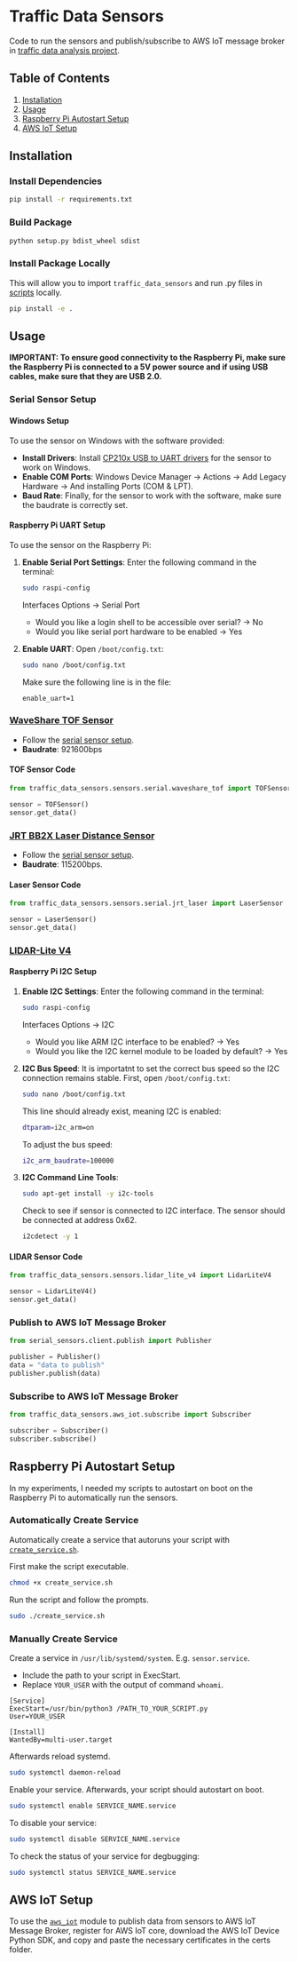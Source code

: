 # Traffic Data Sensors

Code to run the sensors and publish/subscribe to AWS IoT message broker in [traffic data analysis project](https://github.com/wuihee/Traffic-Data-Collection/tree/main).

## Table of Contents

1. [Installation](#installation)
2. [Usage](#usage)
3. [Raspberry Pi Autostart Setup](#raspberry-pi-autostart-setup)
4. [AWS IoT Setup](#aws-iot-setup)

## Installation

### Install Dependencies

```bash
pip install -r requirements.txt
```

### Build Package

```bash
python setup.py bdist_wheel sdist
```

### Install Package Locally

This will allow you to import `traffic_data_sensors` and run .py files in [scripts](./scripts/) locally.

```bash
pip install -e .
```

## Usage

**IMPORTANT: To ensure good connectivity to the Raspberry Pi, make sure the Raspberry Pi is connected to a 5V power source and if using USB cables, make sure that they are USB 2.0.**

### Serial Sensor Setup

#### Windows Setup

To use the sensor on Windows with the software provided:

- **Install Drivers**: Install [CP210x USB to UART drivers](https://www.silabs.com/developers/usb-to-uart-bridge-vcp-drivers?tab=downloads) for the sensor to work on Windows.
- **Enable COM Ports**: Windows Device Manager &rarr; Actions &rarr; Add Legacy Hardware &rarr; And installing Ports (COM & LPT).
- **Baud Rate**: Finally, for the sensor to work with the software, make sure the baudrate is correctly set.

#### Raspberry Pi UART Setup

To use the sensor on the Raspberry Pi:

1. **Enable Serial Port Settings**: Enter the following command in the terminal:

    ```bash
    sudo raspi-config
    ```

    Interfaces Options &rarr; Serial Port
    - Would you like a login shell to be accessible over serial? &rarr; No
    - Would you like serial port hardware to be enabled &rarr; Yes
2. **Enable UART**: Open `/boot/config.txt`:

    ```bash
    sudo nano /boot/config.txt
    ```

    Make sure the following line is in the file:

    ```text
    enable_uart=1
    ```

### [WaveShare TOF Sensor](https://www.waveshare.com/tof-laser-range-sensor.htm)

- Follow the [serial sensor setup](#serial-sensor-setup).
- **Baudrate**: 921600bps

#### TOF Sensor Code

```python
from traffic_data_sensors.sensors.serial.waveshare_tof import TOFSensor

sensor = TOFSensor()
sensor.get_data()
```

### [JRT BB2X Laser Distance Sensor](https://www.alibaba.com/product-detail/)

- Follow the [serial sensor setup](#serial-sensor-setup).
- **Baudrate**: 115200bps.

#### Laser Sensor Code

```python
from traffic_data_sensors.sensors.serial.jrt_laser import LaserSensor

sensor = LaserSensor()
sensor.get_data()
```

### [LIDAR-Lite V4](https://www.sparkfun.com/products/18009)

#### Raspberry Pi I2C Setup

1. **Enable I2C Settings**: Enter the following command in the terminal:

    ```bash
    sudo raspi-config
    ```

    Interfaces Options &rarr; I2C
   - Would you like ARM I2C interface to be enabled? &rarr; Yes
   - Would you like the I2C kernel module to be loaded by default? &rarr; Yes
2. **I2C Bus Speed**: It is importatnt to set the correct bus speed so the I2C connection remains stable. First, open `/boot/config.txt`:
  
    ```bash
    sudo nano /boot/config.txt
    ```

    This line should already exist, meaning I2C is enabled:

    ```bash
    dtparam=i2c_arm=on
    ```

    To adjust the bus speed:

    ```bash
    i2c_arm_baudrate=100000
    ```

3. **I2C Command Line Tools**:

    ```bash
    sudo apt-get install -y i2c-tools
    ```

    Check to see if sensor is connected to I2C interface. The sensor should be connected at address 0x62.

    ```bash
    i2cdetect -y 1
    ```

#### LIDAR Sensor Code

```python
from traffic_data_sensors.sensors.lidar_lite_v4 import LidarLiteV4

sensor = LidarLiteV4()
sensor.get_data()
```

### Publish to AWS IoT Message Broker

```python
from serial_sensors.client.publish import Publisher

publisher = Publisher()
data = "data to publish"
publisher.publish(data)
```

### Subscribe to AWS IoT Message Broker

```python
from traffic_data_sensors.aws_iot.subscribe import Subscriber

subscriber = Subscriber()
subscriber.subscribe()
```

## Raspberry Pi Autostart Setup

In my experiments, I needed my scripts to autostart on boot on the Raspberry Pi to automatically run the sensors.

### Automatically Create Service

Automatically create a service that autoruns your script with [`create_service.sh`](./scripts/create_service.sh).

First make the script executable.

```bash
chmod +x create_service.sh
```

Run the script and follow the prompts.

```bash
sudo ./create_service.sh
```

### Manually Create Service

Create a service in `/usr/lib/systemd/system`. E.g. `sensor.service`.

- Include the path to your script in ExecStart.
- Replace `YOUR_USER` with the output of command `whoami`.

```text
[Service]
ExecStart=/usr/bin/python3 /PATH_TO_YOUR_SCRIPT.py
User=YOUR_USER

[Install]
WantedBy=multi-user.target
```

Afterwards reload systemd.

```bash
sudo systemctl daemon-reload
```

Enable your service. Afterwards, your script should autostart on boot.

```bash
sudo systemctl enable SERVICE_NAME.service
```

To disable your service:

```bash
sudo systemctl disable SERVICE_NAME.service
```

To check the status of your service for degbugging:

```bash
sudo systemctl status SERVICE_NAME.service
```

## AWS IoT Setup

To use the [`aws_iot`](./src/aws_iot/) module to publish data from sensors to AWS IoT Message Broker, register for AWS IoT core, download the AWS IoT Device Python SDK, and copy and paste the necessary certificates in the certs folder.
